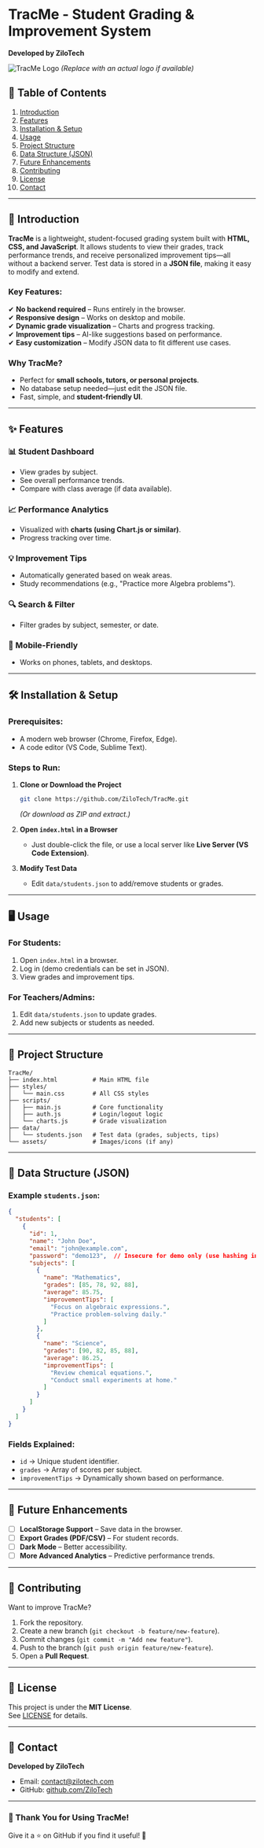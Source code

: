 # **TracMe - Student Grading & Improvement System**  
**Developed by ZiloTech**  

![TracMe Logo](https://via.placeholder.com/150) *(Replace with an actual logo if available)*  

## **📌 Table of Contents**  
1. [Introduction](#-introduction)  
2. [Features](#-features)  
3. [Installation & Setup](#-installation--setup)  
4. [Usage](#-usage)  
5. [Project Structure](#-project-structure)  
6. [Data Structure (JSON)](#-data-structure-json)  
7. [Future Enhancements](#-future-enhancements)  
8. [Contributing](#-contributing)  
9. [License](#-license)  
10. [Contact](#-contact)  

---

## **🌟 Introduction**  
**TracMe** is a lightweight, student-focused grading system built with **HTML, CSS, and JavaScript**. It allows students to view their grades, track performance trends, and receive personalized improvement tips—all without a backend server. Test data is stored in a **JSON file**, making it easy to modify and extend.  

### **Key Features:**  
✔ **No backend required** – Runs entirely in the browser.  
✔ **Responsive design** – Works on desktop and mobile.  
✔ **Dynamic grade visualization** – Charts and progress tracking.  
✔ **Improvement tips** – AI-like suggestions based on performance.  
✔ **Easy customization** – Modify JSON data to fit different use cases.  

### **Why TracMe?**  
- Perfect for **small schools, tutors, or personal projects**.  
- No database setup needed—just edit the JSON file.  
- Fast, simple, and **student-friendly UI**.  

---

## **✨ Features**  

### **📊 Student Dashboard**  
- View grades by subject.  
- See overall performance trends.  
- Compare with class average (if data available).  

### **📈 Performance Analytics**  
- Visualized with **charts (using Chart.js or similar)**.  
- Progress tracking over time.  

### **💡 Improvement Tips**  
- Automatically generated based on weak areas.  
- Study recommendations (e.g., "Practice more Algebra problems").  

### **🔍 Search & Filter**  
- Filter grades by subject, semester, or date.  

### **📱 Mobile-Friendly**  
- Works on phones, tablets, and desktops.  

---

## **🛠 Installation & Setup**  

### **Prerequisites:**  
- A modern web browser (Chrome, Firefox, Edge).  
- A code editor (VS Code, Sublime Text).  

### **Steps to Run:**  
1. **Clone or Download the Project**  
   ```bash
   git clone https://github.com/ZiloTech/TracMe.git
   ```
   *(Or download as ZIP and extract.)*  

2. **Open `index.html` in a Browser**  
   - Just double-click the file, or use a local server like **Live Server (VS Code Extension)**.  

3. **Modify Test Data**  
   - Edit `data/students.json` to add/remove students or grades.  

---

## **🖥 Usage**  

### **For Students:**  
1. Open `index.html` in a browser.  
2. Log in (demo credentials can be set in JSON).  
3. View grades and improvement tips.  

### **For Teachers/Admins:**  
1. Edit `data/students.json` to update grades.  
2. Add new subjects or students as needed.  

---

## **📂 Project Structure**  

```plaintext
TracMe/
├── index.html          # Main HTML file
├── styles/
│   └── main.css        # All CSS styles
├── scripts/
│   ├── main.js         # Core functionality
│   ├── auth.js         # Login/logout logic
│   └── charts.js       # Grade visualization
├── data/
│   └── students.json   # Test data (grades, subjects, tips)
└── assets/             # Images/icons (if any)
```

---

## **📝 Data Structure (JSON)**  

### **Example `students.json`:**  
```json
{
  "students": [
    {
      "id": 1,
      "name": "John Doe",
      "email": "john@example.com",
      "password": "demo123",  // Insecure for demo only (use hashing in real apps)
      "subjects": [
        {
          "name": "Mathematics",
          "grades": [85, 78, 92, 88],
          "average": 85.75,
          "improvementTips": [
            "Focus on algebraic expressions.",
            "Practice problem-solving daily."
          ]
        },
        {
          "name": "Science",
          "grades": [90, 82, 85, 88],
          "average": 86.25,
          "improvementTips": [
            "Review chemical equations.",
            "Conduct small experiments at home."
          ]
        }
      ]
    }
  ]
}
```

### **Fields Explained:**  
- `id` → Unique student identifier.  
- `grades` → Array of scores per subject.  
- `improvementTips` → Dynamically shown based on performance.  

---

## **🚀 Future Enhancements**  
- [ ] **LocalStorage Support** – Save data in the browser.  
- [ ] **Export Grades (PDF/CSV)** – For student records.  
- [ ] **Dark Mode** – Better accessibility.  
- [ ] **More Advanced Analytics** – Predictive performance trends.  

---

## **🤝 Contributing**  
Want to improve TracMe?  
1. Fork the repository.  
2. Create a new branch (`git checkout -b feature/new-feature`).  
3. Commit changes (`git commit -m "Add new feature"`).  
4. Push to the branch (`git push origin feature/new-feature`).  
5. Open a **Pull Request**.  

---

## **📜 License**  
This project is under the **MIT License**.  
See [LICENSE](LICENSE) for details.  

---

## **📧 Contact**  
**Developed by ZiloTech**  
- Email: contact@zilotech.com  
- GitHub: [github.com/ZiloTech](https://github.com/ZiloTech)  

---

### **🎉 Thank You for Using TracMe!**  
Give it a ⭐ on GitHub if you find it useful! 🚀
